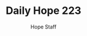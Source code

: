 ---
image: /assets/img/daily-hope-default-artwork.png
title: Daily Hope 223
number: 223
categories:
  - Daily Hope
author: Hope Staff
notes: Daily Hope 223
embed: >-
  <iframe style="border-radius:12px" src="https://open.spotify.com/embed/episode/2NGTygPc03xQK6zGlCBS30?utm_source=generator" width="100%" height="152" frameBorder="0" allowfullscreen="" allow="autoplay; clipboard-write; encrypted-media; fullscreen; picture-in-picture" loading="lazy"></iframe>
---